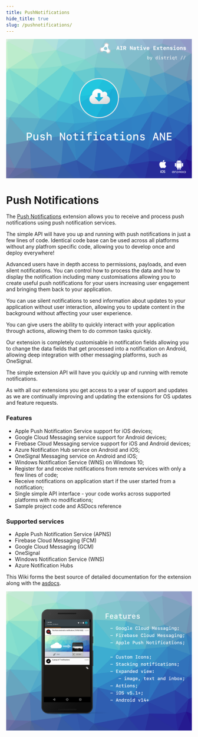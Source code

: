 ```yaml
---
title: PushNotifications
hide_title: true
slug: /pushnotifications/
---
```


![](images/hero.png)

# Push Notifications

The [Push Notifications](https://airnativeextensions.com/extension/com.distriqt.PushNotifications) extension allows you to  receive and process push notifications using push notification services. 

The simple API will have you up and running with push notifications in just a few lines of code. 
Identical code base can be used across all platforms without any platfrom specific code, allowing you to develop once and deploy everywhere!

Advanced users have in depth access to permissions, payloads, and even silent notifications. 
You can control how to process the data and how to display the notification including many customisations allowing you to create useful push notifications for your users increasing user engagement and bringing them back to your application.

You can use silent notifications to send information about updates to your application without user interaction, allowing you to update content in the background without affecting your user experience.

You can give users the ability to quickly interact with your application through actions, 
allowing them to do common tasks quickly.

Our extension is completely customisable in notification fields allowing you to change the data fields 
that get processed into a notification on Android, allowing deep integration with other messaging platforms, such as OneSignal.

The simple extension API will have you quickly up and running with remote notifications.

As with all our extensions you get access to a year of support and updates as we are continually 
improving and updating the extensions for OS updates and feature requests.


### Features

- Apple Push Notification Service support for iOS devices;
- Google Cloud Messaging service support for Android devices;
- Firebase Cloud Messaging service support for iOS and Android devices;
- Azure Notification Hub service on Android and iOS;
- OneSignal Messaging service on Android and iOS;
- Windows Notification Service (WNS) on Windows 10;
- Register for and receive notifications from remote services with only a few lines of code;
- Receive notifications on application start if the user started from a notification;
- Single simple API interface - your code works across supported platforms with no modifications;
- Sample project code and ASDocs reference



### Supported services

- Apple Push Notification Service (APNS)
- Firebase Cloud Messaging (FCM)
- Google Cloud Messaging (GCM)
- OneSignal
- Windows Notification Service (WNS)
- Azure Notification Hubs


This Wiki forms the best source of detailed documentation for the extension along with 
the [asdocs](https://docs.airnativeextensions.com/asdocs/pushnotifications). 

![](images/promo.png)

